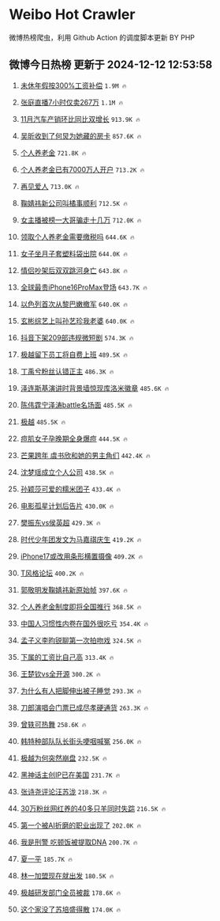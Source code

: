 # Weibo Hot Crawler 



微博热榜爬虫，利用 Github Action 的调度脚本更新 BY PHP 


## 微博今日热榜 更新于 2024-12-12 12:53:58 
1. [未休年假按300%工资补偿](https://s.weibo.com/weibo?q=%23%E6%9C%AA%E4%BC%91%E5%B9%B4%E5%81%87%E6%8C%89300%25%E5%B7%A5%E8%B5%84%E8%A1%A5%E5%81%BF%23&t=31&band_rank=1&Refer=top) `1.9M 🔥` 

1. [张庭直播7小时仅卖267万](https://s.weibo.com/weibo?q=%23%E5%BC%A0%E5%BA%AD%E7%9B%B4%E6%92%AD7%E5%B0%8F%E6%97%B6%E4%BB%85%E5%8D%96267%E4%B8%87%23&t=31&band_rank=2&Refer=top) `1.1M 🔥` 

1. [11月汽车产销环比同比双增长](https://s.weibo.com/weibo?q=%2311%E6%9C%88%E6%B1%BD%E8%BD%A6%E4%BA%A7%E9%94%80%E7%8E%AF%E6%AF%94%E5%90%8C%E6%AF%94%E5%8F%8C%E5%A2%9E%E9%95%BF%23&t=31&band_rank=3&Refer=top) `913.9K 🔥` 

1. [吴昕收到了何炅为她藏的房卡](https://s.weibo.com/weibo?q=%E5%90%B4%E6%98%95%E6%94%B6%E5%88%B0%E4%BA%86%E4%BD%95%E7%82%85%E4%B8%BA%E5%A5%B9%E8%97%8F%E7%9A%84%E6%88%BF%E5%8D%A1&t=31&band_rank=4&Refer=top) `857.6K 🔥` 

1. [个人养老金](https://s.weibo.com/weibo?q=%23%E4%B8%AA%E4%BA%BA%E5%85%BB%E8%80%81%E9%87%91%23&t=31&band_rank=5&Refer=top) `721.8K 🔥` 

1. [个人养老金已有7000万人开户](https://s.weibo.com/weibo?q=%23%E4%B8%AA%E4%BA%BA%E5%85%BB%E8%80%81%E9%87%91%E5%B7%B2%E6%9C%897000%E4%B8%87%E4%BA%BA%E5%BC%80%E6%88%B7%23&t=31&band_rank=6&Refer=top) `713.2K 🔥` 

1. [再见爱人](https://s.weibo.com/weibo?q=%E5%86%8D%E8%A7%81%E7%88%B1%E4%BA%BA&t=31&band_rank=7&Refer=top) `713.0K 🔥` 

1. [鞠婧祎新公司叫橘事顺利](https://s.weibo.com/weibo?q=%23%E9%9E%A0%E5%A9%A7%E7%A5%8E%E6%96%B0%E5%85%AC%E5%8F%B8%E5%8F%AB%E6%A9%98%E4%BA%8B%E9%A1%BA%E5%88%A9%23&t=31&band_rank=8&Refer=top) `712.5K 🔥` 

1. [女主播被榜一大哥骗走十几万](https://s.weibo.com/weibo?q=%23%E5%A5%B3%E4%B8%BB%E6%92%AD%E8%A2%AB%E6%A6%9C%E4%B8%80%E5%A4%A7%E5%93%A5%E9%AA%97%E8%B5%B0%E5%8D%81%E5%87%A0%E4%B8%87%23&t=31&band_rank=9&Refer=top) `712.0K 🔥` 

1. [领取个人养老金需要缴税吗](https://s.weibo.com/weibo?q=%23%E9%A2%86%E5%8F%96%E4%B8%AA%E4%BA%BA%E5%85%BB%E8%80%81%E9%87%91%E9%9C%80%E8%A6%81%E7%BC%B4%E7%A8%8E%E5%90%97%23&t=31&band_rank=10&Refer=top) `644.6K 🔥` 

1. [女子坐月子套塑料袋出院](https://s.weibo.com/weibo?q=%23%E5%A5%B3%E5%AD%90%E5%9D%90%E6%9C%88%E5%AD%90%E5%A5%97%E5%A1%91%E6%96%99%E8%A2%8B%E5%87%BA%E9%99%A2%23&t=31&band_rank=11&Refer=top) `644.0K 🔥` 

1. [情侣吵架后双双跳河身亡](https://s.weibo.com/weibo?q=%23%E6%83%85%E4%BE%A3%E5%90%B5%E6%9E%B6%E5%90%8E%E5%8F%8C%E5%8F%8C%E8%B7%B3%E6%B2%B3%E8%BA%AB%E4%BA%A1%23&t=31&band_rank=12&Refer=top) `643.8K 🔥` 

1. [全球最贵iPhone16ProMax登场](https://s.weibo.com/weibo?q=%23%E5%85%A8%E7%90%83%E6%9C%80%E8%B4%B5iPhone16ProMax%E7%99%BB%E5%9C%BA%23&t=31&band_rank=13&Refer=top) `643.7K 🔥` 

1. [以色列首次从黎巴嫩撤军](https://s.weibo.com/weibo?q=%23%E4%BB%A5%E8%89%B2%E5%88%97%E9%A6%96%E6%AC%A1%E4%BB%8E%E9%BB%8E%E5%B7%B4%E5%AB%A9%E6%92%A4%E5%86%9B%23&t=31&band_rank=14&Refer=top) `640.0K 🔥` 

1. [玄彬综艺上叫孙艺珍我老婆](https://s.weibo.com/weibo?q=%23%E7%8E%84%E5%BD%AC%E7%BB%BC%E8%89%BA%E4%B8%8A%E5%8F%AB%E5%AD%99%E8%89%BA%E7%8F%8D%E6%88%91%E8%80%81%E5%A9%86%23&t=31&band_rank=15&Refer=top) `640.0K 🔥` 

1. [抖音下架209部违规微短剧](https://s.weibo.com/weibo?q=%23%E6%8A%96%E9%9F%B3%E4%B8%8B%E6%9E%B6209%E9%83%A8%E8%BF%9D%E8%A7%84%E5%BE%AE%E7%9F%AD%E5%89%A7%23&t=31&band_rank=16&Refer=top) `574.3K 🔥` 

1. [极越留下员工将自费上班](https://s.weibo.com/weibo?q=%23%E6%9E%81%E8%B6%8A%E7%95%99%E4%B8%8B%E5%91%98%E5%B7%A5%E5%B0%86%E8%87%AA%E8%B4%B9%E4%B8%8A%E7%8F%AD%23&t=31&band_rank=17&Refer=top) `489.5K 🔥` 

1. [丁禹兮粉丝认错正主](https://s.weibo.com/weibo?q=%23%E4%B8%81%E7%A6%B9%E5%85%AE%E7%B2%89%E4%B8%9D%E8%AE%A4%E9%94%99%E6%AD%A3%E4%B8%BB%23&t=31&band_rank=18&Refer=top) `486.3K 🔥` 

1. [泽连斯基演讲时背景墙惊现库洛米徽章](https://s.weibo.com/weibo?q=%23%E6%B3%BD%E8%BF%9E%E6%96%AF%E5%9F%BA%E6%BC%94%E8%AE%B2%E6%97%B6%E8%83%8C%E6%99%AF%E5%A2%99%E6%83%8A%E7%8E%B0%E5%BA%93%E6%B4%9B%E7%B1%B3%E5%BE%BD%E7%AB%A0%23&t=31&band_rank=19&Refer=top) `485.6K 🔥` 

1. [陈伟霆宁泽涛battle名场面](https://s.weibo.com/weibo?q=%23%E9%99%88%E4%BC%9F%E9%9C%86%E5%AE%81%E6%B3%BD%E6%B6%9Bbattle%E5%90%8D%E5%9C%BA%E9%9D%A2%23&t=31&band_rank=20&Refer=top) `485.5K 🔥` 

1. [极越](https://s.weibo.com/weibo?q=%E6%9E%81%E8%B6%8A&t=31&band_rank=21&Refer=top) `485.5K 🔥` 

1. [痘肌女子孕晚期全身爆痘](https://s.weibo.com/weibo?q=%23%E7%97%98%E8%82%8C%E5%A5%B3%E5%AD%90%E5%AD%95%E6%99%9A%E6%9C%9F%E5%85%A8%E8%BA%AB%E7%88%86%E7%97%98%23&t=31&band_rank=22&Refer=top) `444.5K 🔥` 

1. [芒果跨年 虞书欣和她的男主角们](https://s.weibo.com/weibo?q=%E8%8A%92%E6%9E%9C%E8%B7%A8%E5%B9%B4%20%E8%99%9E%E4%B9%A6%E6%AC%A3%E5%92%8C%E5%A5%B9%E7%9A%84%E7%94%B7%E4%B8%BB%E8%A7%92%E4%BB%AC&t=31&band_rank=23&Refer=top) `442.4K 🔥` 

1. [沈梦瑶成立个人公司](https://s.weibo.com/weibo?q=%23%E6%B2%88%E6%A2%A6%E7%91%B6%E6%88%90%E7%AB%8B%E4%B8%AA%E4%BA%BA%E5%85%AC%E5%8F%B8%23&t=31&band_rank=24&Refer=top) `438.5K 🔥` 

1. [孙颖莎可爱的糯米团子](https://s.weibo.com/weibo?q=%23%E5%AD%99%E9%A2%96%E8%8E%8E%E5%8F%AF%E7%88%B1%E7%9A%84%E7%B3%AF%E7%B1%B3%E5%9B%A2%E5%AD%90%23&t=31&band_rank=25&Refer=top) `433.4K 🔥` 

1. [电影孤星计划后告片](https://s.weibo.com/weibo?q=%23%E7%94%B5%E5%BD%B1%E5%AD%A4%E6%98%9F%E8%AE%A1%E5%88%92%E5%90%8E%E5%91%8A%E7%89%87%23&t=31&band_rank=26&Refer=top) `430.0K 🔥` 

1. [樊振东vs侯英超](https://s.weibo.com/weibo?q=%E6%A8%8A%E6%8C%AF%E4%B8%9Cvs%E4%BE%AF%E8%8B%B1%E8%B6%85&t=31&band_rank=27&Refer=top) `429.3K 🔥` 

1. [时代少年团发文为马嘉祺庆生](https://s.weibo.com/weibo?q=%23%E6%97%B6%E4%BB%A3%E5%B0%91%E5%B9%B4%E5%9B%A2%E5%8F%91%E6%96%87%E4%B8%BA%E9%A9%AC%E5%98%89%E7%A5%BA%E5%BA%86%E7%94%9F%23&t=31&band_rank=28&Refer=top) `419.2K 🔥` 

1. [iPhone17或改用条形横置摄像](https://s.weibo.com/weibo?q=%23iPhone17%E6%88%96%E6%94%B9%E7%94%A8%E6%9D%A1%E5%BD%A2%E6%A8%AA%E7%BD%AE%E6%91%84%E5%83%8F%23&t=31&band_rank=29&Refer=top) `409.2K 🔥` 

1. [T风格论坛](https://s.weibo.com/weibo?q=T%E9%A3%8E%E6%A0%BC%E8%AE%BA%E5%9D%9B&t=31&band_rank=30&Refer=top) `400.2K 🔥` 

1. [郭敬明发鞠婧祎新原始帧](https://s.weibo.com/weibo?q=%E9%83%AD%E6%95%AC%E6%98%8E%E5%8F%91%E9%9E%A0%E5%A9%A7%E7%A5%8E%E6%96%B0%E5%8E%9F%E5%A7%8B%E5%B8%A7&t=31&band_rank=31&Refer=top) `397.6K 🔥` 

1. [个人养老金制度即将全国推行](https://s.weibo.com/weibo?q=%23%E4%B8%AA%E4%BA%BA%E5%85%BB%E8%80%81%E9%87%91%E5%88%B6%E5%BA%A6%E5%8D%B3%E5%B0%86%E5%85%A8%E5%9B%BD%E6%8E%A8%E8%A1%8C%23&t=31&band_rank=32&Refer=top) `368.5K 🔥` 

1. [中国人习惯性内卷在国外很吃亏](https://s.weibo.com/weibo?q=%E4%B8%AD%E5%9B%BD%E4%BA%BA%E4%B9%A0%E6%83%AF%E6%80%A7%E5%86%85%E5%8D%B7%E5%9C%A8%E5%9B%BD%E5%A4%96%E5%BE%88%E5%90%83%E4%BA%8F&t=31&band_rank=33&Refer=top) `354.4K 🔥` 

1. [孟子义李昀锐聊第一次拍吻戏](https://s.weibo.com/weibo?q=%23%E5%AD%9F%E5%AD%90%E4%B9%89%E6%9D%8E%E6%98%80%E9%94%90%E8%81%8A%E7%AC%AC%E4%B8%80%E6%AC%A1%E6%8B%8D%E5%90%BB%E6%88%8F%23&t=31&band_rank=34&Refer=top) `324.5K 🔥` 

1. [下属的工资比自己高](https://s.weibo.com/weibo?q=%23%E4%B8%8B%E5%B1%9E%E7%9A%84%E5%B7%A5%E8%B5%84%E6%AF%94%E8%87%AA%E5%B7%B1%E9%AB%98%23&t=31&band_rank=35&Refer=top) `313.4K 🔥` 

1. [王楚钦vs全开源](https://s.weibo.com/weibo?q=%23%E7%8E%8B%E6%A5%9A%E9%92%A6vs%E5%85%A8%E5%BC%80%E6%BA%90%23&t=31&band_rank=36&Refer=top) `300.2K 🔥` 

1. [为什么有人把脚伸出被子睡觉](https://s.weibo.com/weibo?q=%23%E4%B8%BA%E4%BB%80%E4%B9%88%E6%9C%89%E4%BA%BA%E6%8A%8A%E8%84%9A%E4%BC%B8%E5%87%BA%E8%A2%AB%E5%AD%90%E7%9D%A1%E8%A7%89%23&t=31&band_rank=37&Refer=top) `293.3K 🔥` 

1. [刀郎演唱会门票已成尽孝硬通货](https://s.weibo.com/weibo?q=%23%E5%88%80%E9%83%8E%E6%BC%94%E5%94%B1%E4%BC%9A%E9%97%A8%E7%A5%A8%E5%B7%B2%E6%88%90%E5%B0%BD%E5%AD%9D%E7%A1%AC%E9%80%9A%E8%B4%A7%23&t=31&band_rank=38&Refer=top) `263.3K 🔥` 

1. [曾轶可热舞](https://s.weibo.com/weibo?q=%E6%9B%BE%E8%BD%B6%E5%8F%AF%E7%83%AD%E8%88%9E&t=31&band_rank=39&Refer=top) `258.6K 🔥` 

1. [韩特种部队队长街头哽咽喊冤](https://s.weibo.com/weibo?q=%23%E9%9F%A9%E7%89%B9%E7%A7%8D%E9%83%A8%E9%98%9F%E9%98%9F%E9%95%BF%E8%A1%97%E5%A4%B4%E5%93%BD%E5%92%BD%E5%96%8A%E5%86%A4%23&t=31&band_rank=40&Refer=top) `256.0K 🔥` 

1. [极越为何突然崩盘](https://s.weibo.com/weibo?q=%23%E6%9E%81%E8%B6%8A%E4%B8%BA%E4%BD%95%E7%AA%81%E7%84%B6%E5%B4%A9%E7%9B%98%23&t=31&band_rank=41&Refer=top) `232.5K 🔥` 

1. [黑神话主创IP已在美国](https://s.weibo.com/weibo?q=%23%E9%BB%91%E7%A5%9E%E8%AF%9D%E4%B8%BB%E5%88%9BIP%E5%B7%B2%E5%9C%A8%E7%BE%8E%E5%9B%BD%23&t=31&band_rank=42&Refer=top) `231.7K 🔥` 

1. [张诗尧评论汪苏泷](https://s.weibo.com/weibo?q=%23%E5%BC%A0%E8%AF%97%E5%B0%A7%E8%AF%84%E8%AE%BA%E6%B1%AA%E8%8B%8F%E6%B3%B7%23&t=31&band_rank=43&Refer=top) `218.3K 🔥` 

1. [30万粉丝网红养的40多只羊同时失踪](https://s.weibo.com/weibo?q=%2330%E4%B8%87%E7%B2%89%E4%B8%9D%E7%BD%91%E7%BA%A2%E5%85%BB%E7%9A%8440%E5%A4%9A%E5%8F%AA%E7%BE%8A%E5%90%8C%E6%97%B6%E5%A4%B1%E8%B8%AA%23&t=31&band_rank=44&Refer=top) `216.5K 🔥` 

1. [第一个被AI折磨的职业出现了](https://s.weibo.com/weibo?q=%E7%AC%AC%E4%B8%80%E4%B8%AA%E8%A2%ABAI%E6%8A%98%E7%A3%A8%E7%9A%84%E8%81%8C%E4%B8%9A%E5%87%BA%E7%8E%B0%E4%BA%86&t=31&band_rank=45&Refer=top) `202.0K 🔥` 

1. [我是刑警 吃顿饭被提取DNA](https://s.weibo.com/weibo?q=%E6%88%91%E6%98%AF%E5%88%91%E8%AD%A6%20%E5%90%83%E9%A1%BF%E9%A5%AD%E8%A2%AB%E6%8F%90%E5%8F%96DNA&t=31&band_rank=46&Refer=top) `200.7K 🔥` 

1. [夏一平](https://s.weibo.com/weibo?q=%E5%A4%8F%E4%B8%80%E5%B9%B3&t=31&band_rank=47&Refer=top) `185.7K 🔥` 

1. [林一加盟现在就出发](https://s.weibo.com/weibo?q=%E6%9E%97%E4%B8%80%E5%8A%A0%E7%9B%9F%E7%8E%B0%E5%9C%A8%E5%B0%B1%E5%87%BA%E5%8F%91&t=31&band_rank=48&Refer=top) `180.5K 🔥` 

1. [极越研发部门全员被裁](https://s.weibo.com/weibo?q=%23%E6%9E%81%E8%B6%8A%E7%A0%94%E5%8F%91%E9%83%A8%E9%97%A8%E5%85%A8%E5%91%98%E8%A2%AB%E8%A3%81%23&t=31&band_rank=49&Refer=top) `178.6K 🔥` 

1. [这个家没了苏培盛得散](https://s.weibo.com/weibo?q=%E8%BF%99%E4%B8%AA%E5%AE%B6%E6%B2%A1%E4%BA%86%E8%8B%8F%E5%9F%B9%E7%9B%9B%E5%BE%97%E6%95%A3&t=31&band_rank=50&Refer=top) `174.0K 🔥` 

